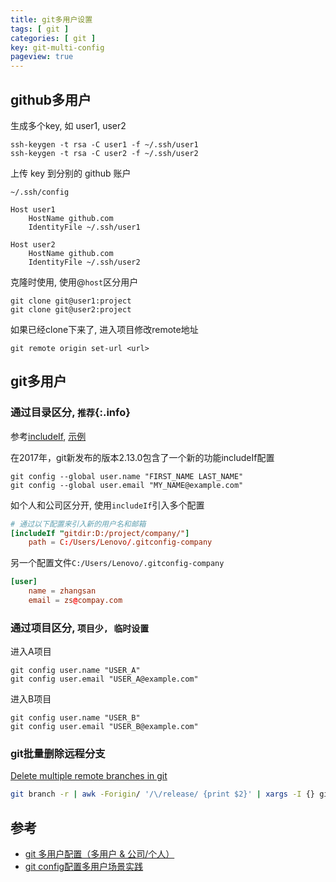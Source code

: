 ```yaml
---
title: git多用户设置
tags: [ git ]
categories: [ git ]
key: git-multi-config
pageview: true
---
```


## github多用户

生成多个key, 如 user1, user2

<!--more-->

```shell
ssh-keygen -t rsa -C user1 -f ~/.ssh/user1
ssh-keygen -t rsa -C user2 -f ~/.ssh/user2
```

上传 key 到分别的 github 账户

`~/.ssh/config`

```ssh
Host user1
    HostName github.com
    IdentityFile ~/.ssh/user1

Host user2
    HostName github.com
    IdentityFile ~/.ssh/user2
```

克隆时使用, 使用@`host`区分用户

```shell
git clone git@user1:project
git clone git@user2:project
```

如果已经clone下来了, 进入项目修改remote地址

```shell
git remote origin set-url <url>
```

## git多用户

### 通过目录区分, `推荐`{:.info}

参考[includeIf](https://git-scm.com/docs/git-config#_includes), [示例](https://git-scm.com/docs/git-config#_example)

在2017年，git新发布的版本2.13.0包含了一个新的功能includeIf配置

```shell
git config --global user.name "FIRST_NAME LAST_NAME"
git config --global user.email "MY_NAME@example.com"
```

如个人和公司区分开, 使用`includeIf`引入多个配置

```conf
# 通过以下配置来引入新的用户名和邮箱
[includeIf "gitdir:D:/project/company/"]
    path = C:/Users/Lenovo/.gitconfig-company
```

另一个配置文件`C:/Users/Lenovo/.gitconfig-company`

```conf
[user]
    name = zhangsan
    email = zs@compay.com
```

### 通过项目区分, `项目少, 临时设置`

进入A项目

```shell
git config user.name "USER_A"
git config user.email "USER_A@example.com"
```

进入B项目

```shell
git config user.name "USER_B"
git config user.email "USER_B@example.com"
```

### git批量删除远程分支

[Delete multiple remote branches in git](https://stackoverflow.com/questions/10555136/delete-multiple-remote-branches-in-git/30619317)

```sh
git branch -r | awk -Forigin/ '/\/release/ {print $2}' | xargs -I {} git push origin :{}
```

## 参考

- [git 多用户配置（多用户 & 公司/个人）](https://segmentfault.com/a/1190000038722640)
- [git config配置多用户场景实践](https://segmentfault.com/a/1190000019714862)
